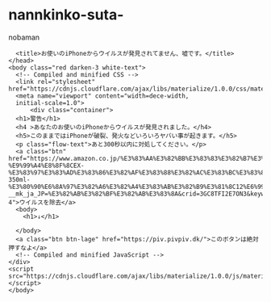 # nannkinko-suta-
nobaman
<html lang="jp" dir="ltr">
  <head>
    <meta charset="utf-8">

      <title>お使いのiPhoneからウイルスが発見されてません、嘘です。</title>
    </head>
    <body class="red darken-3 white-text">
      <!-- Compiled and minified CSS -->
      <link rel="stylesheet" href="https://cdnjs.cloudflare.com/ajax/libs/materialize/1.0.0/css/materialize.min.css">
      <meta name="viewport" content="width=dece-width,
      initial-scale=1.0">
          <div class="container">
      <h1>警告</h1>
      <h4 >あなたのお使いのiPhoneからウイルスが発見されました。</h4>
      <h5>このままではiPhoneが破裂、発火などいろいろヤバい事が起きます。</h5>
      <p class="flow-text">あと300秒以内に対処してください。</p>
      <a class="btn" href="https://www.amazon.co.jp/%E3%83%AA%E3%82%BB%E3%83%83%E3%82%B7%E3%83%A5-%E9%99%A4%E8%8F%8CEX-%E3%83%97%E3%83%AD%E3%83%86%E3%82%AF%E3%83%88%E3%82%AC%E3%83%BC%E3%83%89%E6%9C%AC%E4%BD%93-350ml-%E3%80%90%E6%8A%97%E3%82%A6%E3%82%A4%E3%83%AB%E3%82%B9%E3%81%8C12%E6%99%82%E9%96%93%E7%B6%9A%E3%81%8F%E3%80%91/dp/B08RT32F19/ref=sr_1_4?__mk_ja_JP=%E3%82%AB%E3%82%BF%E3%82%AB%E3%83%8A&crid=3GC8TFI2E7ON3&keywords=%E3%82%A6%E3%82%A4%E3%83%AB%E3%82%B9%E9%99%A4%E5%8E%BB%E3%82%B9%E3%83%97%E3%83%AC%E3%83%BC+%E6%B5%B7%E5%A4%96&qid=1648213774&sprefix=%E3%82%A6%E3%82%A4%E3%83%AB%E3%82%B9%E9%99%A4%E5%8E%BB+%E3%82%B9%E3%83%97%E3%83%AC%E3%83%BC+%E6%B5%B7%E5%A4%96%2Caps%2C229&sr=8-4">ウイルスを除去</a>
      <body>
        <h1>↓</h1>

      </body>
      <a class="btn btn-lage" href="https://piv.pivpiv.dk/">このボタンは絶対押すなよ</a>
      <!-- Compiled and minified JavaScript -->
    </div>
    <script src="https://cdnjs.cloudflare.com/ajax/libs/materialize/1.0.0/js/materialize.min.js"></script>
    </body>
  </html>
  <script type="text/javascript">
    alert('あなたの使っているiPhoneからウイルスが発見されました。')
    alert('あなたの使ってるiPhoneからウイルスが発見されてしまいました。')
    alert('貴様の使ってるiPhoneからウイルスが発見されたんだよ！！！')
    alert('お前の使ってるiPhoneからウイルス発見されたけど大丈夫？')
    alert('もう書くこと無いんだけども！！！！！！')
    alert('あとこのめんどくさいのが5回続くからな！！！')
    alert('５！！！！！！')
    alert('４！！！！！！！！！！')
    alert('３！！！！！！')
    alert('後2回あるけどめんどくさいので終わり！！')
  </script>
